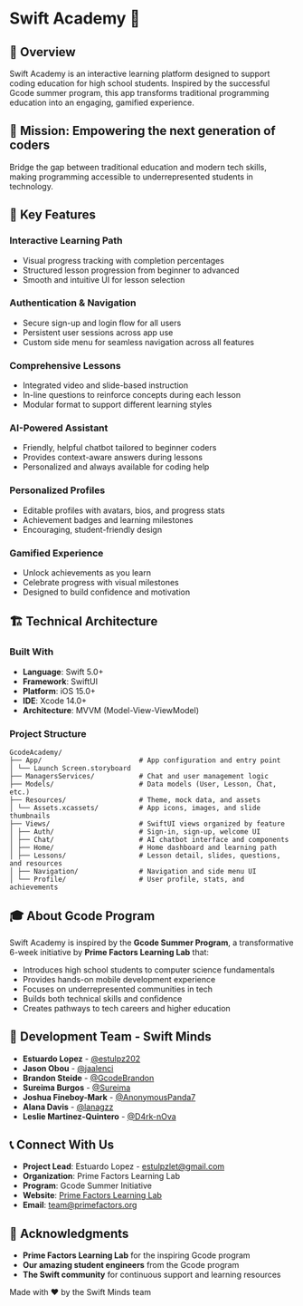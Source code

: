 # Swift Academy 📱

## 🌟 Overview

Swift Academy is an interactive learning platform designed to support coding education for high school students. Inspired by the successful Gcode summer program, this app transforms traditional programming education into an engaging, gamified experience.

## 🎯 Mission: Empowering the next generation of coders

Bridge the gap between traditional education and modern tech skills, making programming accessible to underrepresented students in technology.

## 🤖 Key Features

### **Interactive Learning Path**
- Visual progress tracking with completion percentages
- Structured lesson progression from beginner to advanced
- Smooth and intuitive UI for lesson selection

### **Authentication & Navigation**
- Secure sign-up and login flow for all users
- Persistent user sessions across app use
- Custom side menu for seamless navigation across all features

### **Comprehensive Lessons**
- Integrated video and slide-based instruction
- In-line questions to reinforce concepts during each lesson
- Modular format to support different learning styles

### **AI-Powered Assistant**
- Friendly, helpful chatbot tailored to beginner coders
- Provides context-aware answers during lessons
- Personalized and always available for coding help

### **Personalized Profiles**
- Editable profiles with avatars, bios, and progress stats
- Achievement badges and learning milestones
- Encouraging, student-friendly design

### **Gamified Experience**
- Unlock achievements as you learn
- Celebrate progress with visual milestones
- Designed to build confidence and motivation

## 🏗️ Technical Architecture

### **Built With**
- **Language**: Swift 5.0+
- **Framework**: SwiftUI
- **Platform**: iOS 15.0+
- **IDE**: Xcode 14.0+
- **Architecture**: MVVM (Model-View-ViewModel)

### **Project Structure**
```
GcodeAcademy/
├── App/                        # App configuration and entry point
│ └── Launch Screen.storyboard
├── ManagersServices/           # Chat and user management logic
├── Models/                     # Data models (User, Lesson, Chat, etc.)
├── Resources/                  # Theme, mock data, and assets
│ └── Assets.xcassets/          # App icons, images, and slide thumbnails
├── Views/                      # SwiftUI views organized by feature
│ ├── Auth/                     # Sign-in, sign-up, welcome UI
│ ├── Chat/                     # AI chatbot interface and components
│ ├── Home/                     # Home dashboard and learning path
│ ├── Lessons/                  # Lesson detail, slides, questions, and resources
│ ├── Navigation/               # Navigation and side menu UI
│ └── Profile/                  # User profile, stats, and achievements
```

## 🎓 About Gcode Program

Swift Academy is inspired by the **Gcode Summer Program**, a transformative 6-week initiative by **Prime Factors Learning Lab** that:

- Introduces high school students to computer science fundamentals
- Provides hands-on mobile development experience
- Focuses on underrepresented communities in tech
- Builds both technical skills and confidence
- Creates pathways to tech careers and higher education

## 👥 Development Team - Swift Minds

- **Estuardo Lopez** - [@estulpz202](https://github.com/estulpz202)
- **Jason Obou** - [@jaalenci](https://github.com/jaalenci)
- **Brandon Steide** - [@GcodeBrandon](https://github.com/GcodeBrandon)
- **Sureima Burgos** - [@Sureima](https://github.com/Sureima)
- **Joshua Fineboy-Mark** - [@AnonymousPanda7](https://github.com/AnonymousPanda7)
- **Alana Davis** - [@lanagzz](https://github.com/lanagzz)
- **Leslie Martinez-Quintero** - [@D4rk-nOva](https://github.com/D4rk-nOva)

## 📞 Connect With Us

- **Project Lead**: Estuardo Lopez - estulpzlet@gmail.com
- **Organization**: Prime Factors Learning Lab
- **Program**: Gcode Summer Initiative
- **Website**: [Prime Factors Learning Lab](https://primefactors.org/programs/gcode)
- **Email**: team@primefactors.org

## 🙏 Acknowledgments

- **Prime Factors Learning Lab** for the inspiring Gcode program
- **Our amazing student engineers** from the Gcode program
- **The Swift community** for continuous support and learning resources

Made with ❤️ by the Swift Minds team
